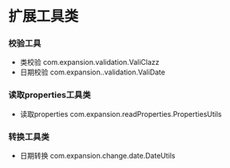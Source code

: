 # 扩展工具类

### 校验工具
- 类校验    com.expansion.validation.ValiClazz
- 日期校验  com.expansion..validation.ValiDate

### 读取properties工具类
- 读取properties com.expansion.readProperties.PropertiesUtils

### 转换工具类
- 日期转换 com.expansion.change.date.DateUtils